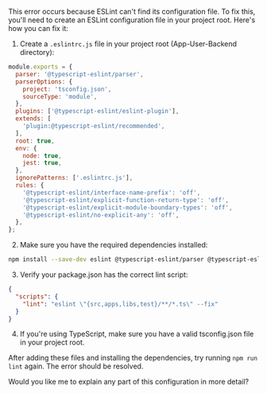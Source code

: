 This error occurs because ESLint can't find its configuration file. To fix this, you'll need to create an ESLint configuration file in your project root. Here's how you can fix it:

1. Create a `.eslintrc.js` file in your project root (App-User-Backend directory):

```javascript
module.exports = {
  parser: '@typescript-eslint/parser',
  parserOptions: {
    project: 'tsconfig.json',
    sourceType: 'module',
  },
  plugins: ['@typescript-eslint/eslint-plugin'],
  extends: [
    'plugin:@typescript-eslint/recommended',
  ],
  root: true,
  env: {
    node: true,
    jest: true,
  },
  ignorePatterns: ['.eslintrc.js'],
  rules: {
    '@typescript-eslint/interface-name-prefix': 'off',
    '@typescript-eslint/explicit-function-return-type': 'off',
    '@typescript-eslint/explicit-module-boundary-types': 'off',
    '@typescript-eslint/no-explicit-any': 'off',
  },
};
```

2. Make sure you have the required dependencies installed:

```bash
npm install --save-dev eslint @typescript-eslint/parser @typescript-eslint/eslint-plugin
```

3. Verify your package.json has the correct lint script:

```json
{
  "scripts": {
    "lint": "eslint \"{src,apps,libs,test}/**/*.ts\" --fix"
  }
}
```

4. If you're using TypeScript, make sure you have a valid tsconfig.json file in your project root.

After adding these files and installing the dependencies, try running `npm run lint` again. The error should be resolved.

Would you like me to explain any part of this configuration in more detail?